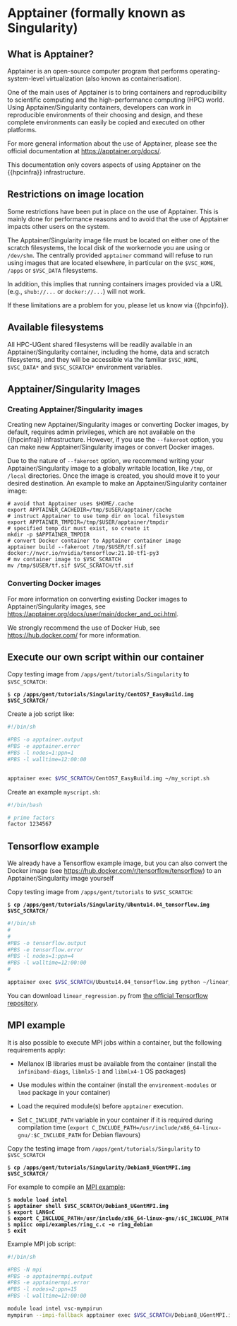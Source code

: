# Apptainer (formally known as Singularity)

## What is Apptainer?

Apptainer is an open-source computer program that performs
operating-system-level virtualization (also known as containerisation).

One of the main uses of Apptainer is to bring containers and
reproducibility to scientific computing and the high-performance
computing (HPC) world. Using Apptainer/Singularity containers,
developers can work in reproducible environments of their choosing and
design, and these complete environments can easily be copied and
executed on other platforms.

For more general information about the use of Apptainer, please see the
official documentation at <https://apptainer.org/docs/>.

This documentation only covers aspects of using Apptainer on the
{{hpcinfra}} infrastructure.

## Restrictions on image location

Some restrictions have been put in place on the use of Apptainer. This
is mainly done for performance reasons and to avoid that the use of
Apptainer impacts other users on the system.

The Apptainer/Singularity image file must be located on either one of
the scratch filesystems, the local disk of the workernode you are using
or `/dev/shm`. The centrally provided `apptainer` command will refuse to
run using images that are located elsewhere, in particular on the
`$VSC_HOME`, `/apps` or `$VSC_DATA` filesystems.

In addition, this implies that running containers images provided via a
URL (e.g., `shub://...` or `docker://...`) will not work.

If these limitations are a problem for you, please let us know via {{hpcinfo}}.

## Available filesystems

All HPC-UGent shared filesystems will be readily available in an
Apptainer/Singularity container, including the home, data and scratch
filesystems, and they will be accessible via the familiar `$VSC_HOME`,
`$VSC_DATA*` and `$VSC_SCRATCH*` environment variables.

## Apptainer/Singularity Images

### Creating Apptainer/Singularity images

Creating new Apptainer/Singularity images or converting Docker images,
by default, requires admin privileges, which are not available
on the {{hpcinfra}} infrastructure. However, if you use the `--fakeroot` option, you
can make new Apptainer/Singularity images or convert Docker images.

Due to the nature of `--fakeroot` option, we recommend writing your
Apptainer/Singularity image to a globally writable location, like
`/tmp`, or `/local` directories. Once the image is created, you should
move it to your desired destination. An example to make an
Apptainer/Singularity container image:

```shell
# avoid that Apptainer uses $HOME/.cache
export APPTAINER_CACHEDIR=/tmp/$USER/apptainer/cache
# instruct Apptainer to use temp dir on local filesystem
export APPTAINER_TMPDIR=/tmp/$USER/apptainer/tmpdir
# specified temp dir must exist, so create it
mkdir -p $APPTAINER_TMPDIR
# convert Docker container to Apptainer container image
apptainer build --fakeroot /tmp/$USER/tf.sif docker://nvcr.io/nvidia/tensorflow:21.10-tf1-py3
# mv container image to $VSC_SCRATCH
mv /tmp/$USER/tf.sif $VSC_SCRATCH/tf.sif
```

### Converting Docker images

For more information on converting existing Docker images to
Apptainer/Singularity images, see
<https://apptainer.org/docs/user/main/docker_and_oci.html>.

We strongly recommend the use of Docker Hub, see
<https://hub.docker.com/> for more information.

## Execute our own script within our container

Copy testing image from `/apps/gent/tutorials/Singularity` to
`$VSC_SCRATCH`:

<pre><code>$ <b>cp /apps/gent/tutorials/Singularity/CentOS7_EasyBuild.img $VSC_SCRATCH/</b>
</code></pre>

Create a job script like:

```bash
#!/bin/sh

#PBS -o apptainer.output
#PBS -e apptainer.error
#PBS -l nodes=1:ppn=1
#PBS -l walltime=12:00:00


apptainer exec $VSC_SCRATCH/CentOS7_EasyBuild.img ~/my_script.sh
```

Create an example `myscript.sh`:

```bash
#!/bin/bash

# prime factors
factor 1234567
```

## Tensorflow example

We already have a Tensorflow example image, but you can also convert the
Docker image (see <https://hub.docker.com/r/tensorflow/tensorflow>) to an
Apptainer/Singularity image yourself

Copy testing image from `/apps/gent/tutorials` to `$VSC_SCRATCH`:

<pre><code>$ <b>cp /apps/gent/tutorials/Singularity/Ubuntu14.04_tensorflow.img $VSC_SCRATCH/</b>
</code></pre>

```bash
#!/bin/sh
#
#
#PBS -o tensorflow.output
#PBS -e tensorflow.error
#PBS -l nodes=1:ppn=4
#PBS -l walltime=12:00:00
#

apptainer exec $VSC_SCRATCH/Ubuntu14.04_tensorflow.img python ~/linear_regression.py
```

You can download `linear_regression.py` from [the official Tensorflow
repository](https://github.com/tensorflow/tensorflow/blob/r1.12/tensorflow/examples/get_started/regression/linear_regression.py).

## MPI example

It is also possible to execute MPI jobs within a container, but the
following requirements apply:

-   Mellanox IB libraries must be available from the container (install
    the `infiniband-diags`, `libmlx5-1` and `libmlx4-1` OS packages)

-   Use modules within the container (install the `environment-modules`
    or `lmod` package in your container)

-   Load the required module(s) before `apptainer` execution.

-   Set `C_INCLUDE_PATH` variable in your container if it is required
    during compilation time
    (`export C_INCLUDE_PATH=/usr/include/x86_64-linux-gnu/:$C_INCLUDE_PATH`
    for Debian flavours)

Copy the testing image from `/apps/gent/tutorials/Singularity` to
`$VSC_SCRATCH`

<pre><code>$ <b>cp /apps/gent/tutorials/Singularity/Debian8_UGentMPI.img $VSC_SCRATCH/</b>
</code></pre>

For example to compile an [MPI
example](https://github.com/open-mpi/ompi/blob/master/examples/ring_c.c):

<pre><code>$ <b>module load intel</b>
$ <b>apptainer shell $VSC_SCRATCH/Debian8_UGentMPI.img</b>
$ <b>export LANG=C</b>
$ <b>export C_INCLUDE_PATH=/usr/include/x86_64-linux-gnu/:$C_INCLUDE_PATH</b>
$ <b>mpiicc ompi/examples/ring_c.c -o ring_debian</b>
$ <b>exit</b>
</code></pre>

Example MPI job script:

```bash
#!/bin/sh

#PBS -N mpi
#PBS -o apptainermpi.output
#PBS -e apptainermpi.error
#PBS -l nodes=2:ppn=15
#PBS -l walltime=12:00:00

module load intel vsc-mympirun
mympirun --impi-fallback apptainer exec $VSC_SCRATCH/Debian8_UGentMPI.img ~/ring_debian
```
